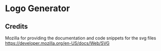 # Logo Generator

## Credits

Mozilla for providing the documentation and code snippets for the svg files
https://developer.mozilla.org/en-US/docs/Web/SVG